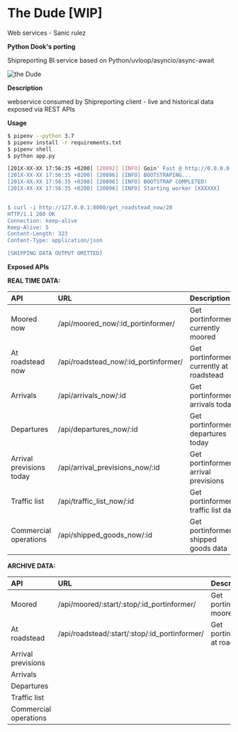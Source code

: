 # The Dude [WIP]
Web services - Sanic rulez 

**Python Dook's porting**

Shipreporting BI service based on Python/uvloop/asyncio/async-await


![the Dude](https://imgur.com/UjgpSVB)


**Description**

webservice consumed by Shipreporting client - live and historical data exposed via REST APIs

**Usage**

```bash
$ pipenv --python 3.7
$ pipenv install -r requirements.txt
$ pipenv shell
$ python app.py

[201X-XX-XX 17:56:35 +0200] [20892] [INFO] Goin' Fast @ http://0.0.0.0:8000
[201X-XX-XX 17:56:35 +0200] [20896] [INFO] BOOTSTRAPING...
[201X-XX-XX 17:56:35 +0200] [20896] [INFO] BOOTSTRAP COMPLETED!
[201X-XX-XX 17:56:35 +0200] [20896] [INFO] Starting worker [XXXXXX]


$ curl -i http://127.0.0.1:8000/get_roadstead_now/28
HTTP/1.1 200 OK
Connection: keep-alive
Keep-Alive: 5
Content-Length: 323
Content-Type: application/json

[SHIPPING DATA OUTPUT OMITTED]

```

**Exposed APIs**


**REAL TIME DATA:**

|API | URL | Description|
|:----|:-----|:------------|
|Moored now|/api/moored_now/:id_portinformer/|Get portinformer's currently moored|
|At roadstead now|/api/roadstead_now/:id_portinformer/|Get portinformer's currently at roadstead|
|Arrivals|/api/arrivals_now/:id|Get portinformer's arrivals today| 
|Departures|/api/departures_now/:id    | Get portinformer's departures today| 
|Arrival previsions today|/api/arrival_previsions_now/:id    |Get portinformer's arrival previsions  |
|Traffic list|/api/traffic_list_now/:id    |Get portinformer's traffic list data   |
|Commercial operations|/api/shipped_goods_now/:id    |Get portinformer's shipped goods data    |


**ARCHIVE DATA:**

|API | URL | Description|
|:----|:-----|:------------|
|Moored|/api/moored/:start/:stop/:id_portinformer/|Get portinformer moored|
|At roadstead|/api/roadstead/:start/:stop/:id_portinformer/|Get portinformer at roadstead|
|Arrival previsions|    |    |
|Arrivals|    |    | 
|Departures|    |    | 
|Traffic list|    |    |
|Commercial operations|    |    |

